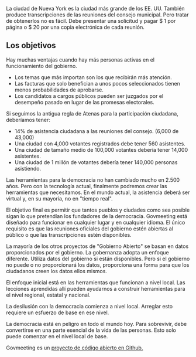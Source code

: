 <!-- Do not edit this file. It was translated by Google. -->

<p> La ciudad de Nueva York es la ciudad más grande de los EE. UU. También produce transcripciones de las reuniones del consejo municipal. Pero tratar de obtenerlos no es fácil. Debe presentar una solicitud y pagar $ 1 por página o $ 20 por una copia electrónica de cada reunión. </p>
<h2> Los objetivos </h2>
<p> Hay muchas ventajas cuando hay más personas activas en el funcionamiento del gobierno. </p>

<ul>
<li> Los temas que más importan son los que recibirán más atención. </li>
<li> Las facturas que solo benefician a unos pocos seleccionados tienen menos probabilidades de aprobarse. </li>
<li> Los candidatos a cargos públicos pueden ser juzgados por el desempeño pasado en lugar de las promesas electorales. </li>
</ul>
<p> Si seguimos la antigua regla de Atenas para la participación ciudadana, deberíamos tener: </p>

<ul>
<li> 14% de asistencia ciudadana a las reuniones del consejo. (6,000 de 43,000) </li>
<li> Una ciudad con 4,000 votantes registrados debe tener 560 asistentes. </li>
<li> Una ciudad de tamaño medio de 100,000 votantes debería tener 14,000 asistentes. </li>
<li> Una ciudad de 1 millón de votantes debería tener 140,000 personas asistiendo. </li>
</ul>
<p> Las herramientas para la democracia no han cambiado mucho en 2.500 años. Pero con la tecnología actual, finalmente podremos crear las herramientas que necesitamos. En el mundo actual, la asistencia deberá ser virtual y, en su mayoría, no en "tiempo real". </p>

<p> El objetivo final es permitir que tantos pueblos y ciudades como sea posible sigan lo que pretendían los fundadores de la democracia. Govmeeting está diseñado para funcionar en cualquier lugar y en cualquier idioma. El único requisito es que las reuniones oficiales del gobierno estén abiertas al público o que las transcripciones estén disponibles. </p>

<p> La mayoría de los otros proyectos de "Gobierno Abierto" se basan en datos proporcionados por el gobierno. La gobernanza adopta un enfoque diferente. Utiliza datos del gobierno si están disponibles. Pero si el gobierno no puede o no proporcionará los datos, proporciona una forma para que los ciudadanos creen los datos ellos mismos. </p>

<p> El enfoque inicial está en las herramientas que funcionan a nivel local. Las lecciones aprendidas allí pueden ayudarnos a construir herramientas para el nivel regional, estatal y nacional. </p>

<p> La desilusión con la democracia comienza a nivel local. Arreglar esto requiere un esfuerzo de base en ese nivel. </p>

<p> La democracia está en peligro en todo el mundo hoy. Para sobrevivir, debe convertirse en una parte esencial de la vida de las personas. Esto solo puede comenzar en el nivel local de base. </p>

<p> Govmeeting es un <a href="https://github.com/govmeeting/govmeeting">proyecto de código abierto en Github.</a> </p>
